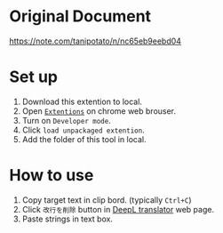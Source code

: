 # Original Document
https://note.com/tanipotato/n/nc65eb9eebd04

# Set up
1. Download this extention to local.
1. Open [`Extentions`](chrome://extensions/) on chrome web brouser.
1. Turn on `Developer mode`.
1. Click `load unpackaged extention`.
1. Add the folder of this tool in local.

# How to use
1. Copy target text in clip bord. (typically `Ctrl+C`)
1. Click `改行を削除` button in [DeepL translator](https://www.deepl.com/translator) web page.
1. Paste strings in text box.